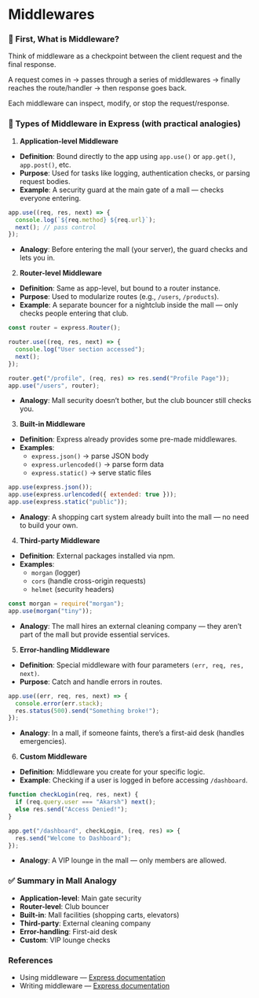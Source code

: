 # Middlewares

### 🛑 First, What is Middleware?

Think of middleware as a checkpoint between the client request and the final response.

A request comes in → passes through a series of middlewares → finally reaches the route/handler → then response goes back.

Each middleware can inspect, modify, or stop the request/response.

### 🧩 Types of Middleware in Express (with practical analogies)

1. **Application-level Middleware**

- **Definition**: Bound directly to the app using `app.use()` or `app.get()`, `app.post()`, etc.
- **Purpose**: Used for tasks like logging, authentication checks, or parsing request bodies.
- **Example**: A security guard at the main gate of a mall — checks everyone entering.

```js
app.use((req, res, next) => {
  console.log(`${req.method} ${req.url}`);
  next(); // pass control
});
```

- **Analogy**: Before entering the mall (your server), the guard checks and lets you in.

2. **Router-level Middleware**

- **Definition**: Same as app-level, but bound to a router instance.
- **Purpose**: Used to modularize routes (e.g., `/users`, `/products`).
- **Example**: A separate bouncer for a nightclub inside the mall — only checks people entering that club.

```js
const router = express.Router();

router.use((req, res, next) => {
  console.log("User section accessed");
  next();
});

router.get("/profile", (req, res) => res.send("Profile Page"));
app.use("/users", router);
```

- **Analogy**: Mall security doesn’t bother, but the club bouncer still checks you.

3. **Built-in Middleware**

- **Definition**: Express already provides some pre-made middlewares.
- **Examples**:
  - `express.json()` → parse JSON body
  - `express.urlencoded()` → parse form data
  - `express.static()` → serve static files

```js
app.use(express.json());
app.use(express.urlencoded({ extended: true }));
app.use(express.static("public"));
```

- **Analogy**: A shopping cart system already built into the mall — no need to build your own.

4. **Third-party Middleware**

- **Definition**: External packages installed via npm.
- **Examples**:
  - `morgan` (logger)
  - `cors` (handle cross-origin requests)
  - `helmet` (security headers)

```js
const morgan = require("morgan");
app.use(morgan("tiny"));
```

- **Analogy**: The mall hires an external cleaning company — they aren’t part of the mall but provide essential services.

5. **Error-handling Middleware**

- **Definition**: Special middleware with four parameters `(err, req, res, next)`.
- **Purpose**: Catch and handle errors in routes.

```js
app.use((err, req, res, next) => {
  console.error(err.stack);
  res.status(500).send("Something broke!");
});
```

- **Analogy**: In a mall, if someone faints, there’s a first-aid desk (handles emergencies).

6. **Custom Middleware**

- **Definition**: Middleware you create for your specific logic.
- **Example**: Checking if a user is logged in before accessing `/dashboard`.

```js
function checkLogin(req, res, next) {
  if (req.query.user === "Akarsh") next();
  else res.send("Access Denied!");
}

app.get("/dashboard", checkLogin, (req, res) => {
  res.send("Welcome to Dashboard");
});
```

- **Analogy**: A VIP lounge in the mall — only members are allowed.

### ✅ Summary in Mall Analogy

- **Application-level**: Main gate security
- **Router-level**: Club bouncer
- **Built-in**: Mall facilities (shopping carts, elevators)
- **Third-party**: External cleaning company
- **Error-handling**: First-aid desk
- **Custom**: VIP lounge checks

### References

- Using middleware — [Express documentation](https://expressjs.com/en/guide/using-middleware.html)
- Writing middleware — [Express documentation](https://expressjs.com/en/guide/writing-middleware.html)
